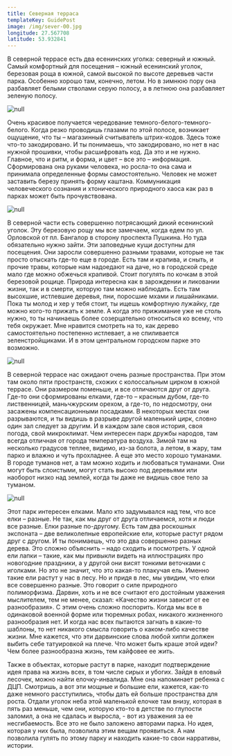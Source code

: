 ```yaml
---
title: Северная терраса
templateKey: GuidePost
image: /img/sever-00.jpg
longitude: 27.567708
latitude: 53.932841
---
```

В северной террасе есть два есенинских уголка: северный и южный. Самый комфортный для посещения – южный есенинский уголок, березовая роща в южной, самой высокой по высоте деревьев части парка. Особенно хорошо там, конечно, летом. Но в зимнюю пору она разбавляет белыми стволами серую полосу, а в летнюю она разбавляет зеленую полосу. 

![null](/img/sever-01.jpg)

Очень красивое получается чередование темного-белого-темного-белого. Когда резко проводишь глазами по этой полосе, возникает ощущение, что ты – магазинный считыватель штрих-кодов. Здесь тоже что-то закодировано. И ты понимаешь, что закодировано, но нет в нас нужной прошивки, чтобы расшифровать код. Да это и не нужно. Главное, что и ритм, и форма, и цвет – все это – информация. Сформирована она руками человека, но росла-то она сама и принимала определенные формы самостоятельно. Человек не может заставить березу принять форму каштана. Коммуникация человеческого сознания и хтонического природного хаоса как раз в парках может быть прочувствована.

![null](/img/sever-02.jpg)

В северной части есть совершенно потрясающий дикий есенинский уголок. Эту березовую рощу мы все замечаем, когда едем по ул. Орловской от пл. Бангалор в сторону проспекта Пушкина. Но туда обязательно нужно зайти. Эти заповедные кущи доступны для посещения. Они заросли совершенно разными травами, которые не так просто отыскать где-то еще в городе. Есть там и крапива, и сныть, и прочие травы, которые нам надоедают на даче, но в городской среде мало где можно обжечься крапивой. Стоит погулять по кочкам в этой березовой рощице. Природа интересна как в зарождении и ликовании жизни, так и в смерти, которую там можно наблюдать. Есть там высохшие, истлевшие деревья, пни, поросшие мхами и лишайниками. Пока ты молод и хер у тебя стоит, ты ищешь комфортную лужайку, где можно кого-то прижать к земле. А когда это прижимание уже не столь нужно, то ты начинаешь более созерцательно относиться ко всему, что тебя окружает. Мне нравится смотреть на то, как дерево самостоятельно постепенно истлевает, а не спиливается зеленстройщиками. И в этом центральном городском парке это возможно.

![null](/img/sever-03.jpg)

В северной террасе нас ожидают очень разные пространства. При этом там около пяти пространств, схожих с колоссальным цирком в южной террасе. Они размером поменьше, и все отличаются друг от друга. Где-то они сформированы елками, где-то – красным дубом, где-то лиственницей, маньчжурским орехом, а где-то, по недосмотру, они засажены компенсационными посадками. В некоторых местах они разрываются, и ты видишь в разрыве другой маленький цирк, словно один зал следует за другим. И в каждом зале своя история, своя погода, свой микроклимат. Чем интересен парк дружбы народов, там всегда отличная от города температура воздуха. Зимой там на несколько градусов теплее, видимо, из-за болота, а летом, в жару, там парко и влажно и чуть прохладнее. А еще это место хорошо туманами. В городе туманов нет, а там  можно ходить и любоваться туманами. Они могут быть слоистыми, могут стать высоко под деревьями или наоборот низко над землей, когда ты даже не видишь свое тело за туманом.

![null](/img/sever-04.jpg)

Этот парк интересен елками. Мало кто задумывался над тем, что все елки – разные. Не так, как мы друг от друга отличаемся, хотя и люди все разные. Елки разные по-другому. Есть там два роскошных экспоната – две великолепные европейские ели, которые растут рядом друг с другом. И ты понимаешь, что это два совершенно разных дерева. Это сложно объяснить – надо сходить и посмотреть. У одной ели лапки – такие, как мы привыкли видеть на иллюстрациях про новогодние праздники, а у другой они висят тонкими веточками с иголками. Но это не значит, что это какая-то плакучая ель. Именно такие ели растут у нас в лесу. Но и придя в лес, мы увидим, что елки все совершенно разные. Это говорит о силе природного полиморфизма. Дарвин, хоть и не все считают его достойным уважения мыслителем, тем не менее, сказал: «Качество жизни зависит от ее разнообразия». С этим очень сложно поспорить. Когда мы все в одинаковой военной форме или тюремных робах, никакого жизненного разнообразия нет. И когда нас всех пытаются загнать в какие-то шаблоны, то нет никакого смысла говорить о каком-либо качестве жизни. Мне кажется, что эти дарвинские слова любой хиппи должен выбить себе татуировкой на плече. Что может быть краше этой идеи? Чем более разнообразна жизнь, тем кайфовее ее жить. 

Также в объектах, которые растут в парке, находит подтверждение идея права на жизнь всех, в том числе сирых и убогих. Зайдя в еловый лесочек, можно найти елочку-инвалида. Мне она напоминает ребенка с ДЦП. Смотришь, а вот эти мощные и большие ели, кажется, как-то даже немного расступились, чтобы дать ей больше пространства для роста. Отдали уголок неба этой маленькой елочке там внизу, которая в пять раз меньше, чем они, которую кто-то в детстве по глупости заломил, а она не сдалась и выросла, - вот из уважения за ее несгибаемость. Все это не было заложено авторами парка. Но идея, которая у них была, позволила этим вещам проявиться. А нам позволила гулять по этому парку и находить какие-то свои нарративы, истории.
